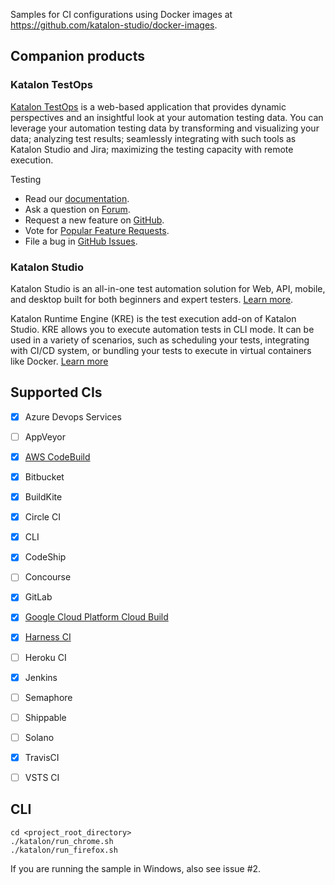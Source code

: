 Samples for CI configurations using Docker images at https://github.com/katalon-studio/docker-images.

## Companion products

### Katalon TestOps

[Katalon TestOps](https://analytics.katalon.com) is a web-based application that provides dynamic perspectives and an insightful look at your automation testing data. You can leverage your automation testing data by transforming and visualizing your data; analyzing test results; seamlessly integrating with such tools as Katalon Studio and Jira; maximizing the testing capacity with remote execution.

Testing

* Read our [documentation](https://docs.katalon.com/katalon-analytics/docs/overview.html).
* Ask a question on [Forum](https://forum.katalon.com/categories/katalon-analytics).
* Request a new feature on [GitHub](CONTRIBUTING.md).
* Vote for [Popular Feature Requests](https://github.com/katalon-analytics/katalon-analytics/issues?q=is%3Aopen+is%3Aissue+label%3Afeature-request+sort%3Areactions-%2B1-desc).
* File a bug in [GitHub Issues](https://github.com/katalon-analytics/katalon-analytics/issues).

### Katalon Studio

Katalon Studio is an all-in-one test automation solution for Web, API, mobile, and desktop built for both beginners and expert testers. [Learn more](https://docs.katalon.com/katalon-studio/docs/overview.html).

Katalon Runtime Engine (KRE) is the test execution add-on of Katalon Studio. KRE allows you to execute automation tests in CLI mode. It can be used in a variety of scenarios, such as scheduling your tests, integrating with CI/CD system, or bundling your tests to execute in virtual containers like Docker. [Learn more](https://docs.katalon.com/katalon-studio/docs/intro-RE.html)

## Supported CIs

- [x] Azure Devops Services
- [ ] AppVeyor
- [x] [AWS CodeBuild](https://docs.katalon.com/katalon-studio/docs/aws-codebuild-docker-image-integration.html)
- [x] Bitbucket
- [x] BuildKite
- [x] Circle CI
- [x] CLI
- [x] CodeShip
- [ ] Concourse
- [x] GitLab
- [x] [Google Cloud Platform Cloud Build](https://docs.katalon.com/docs/katalon-runtime-engine/cicd-tools-integration/google-cloud-build)
- [x] [Harness CI](https://github.com/HieuBui419/ci-samples/tree/harness/.harness)
- [ ] Heroku CI
- [x] Jenkins
- [ ] Semaphore
- [ ] Shippable
- [ ] Solano
- [x] TravisCI
- [ ] VSTS CI


## CLI

    cd <project_root_directory>
    ./katalon/run_chrome.sh
    ./katalon/run_firefox.sh
    
If you are running the sample in Windows, also see issue #2.
